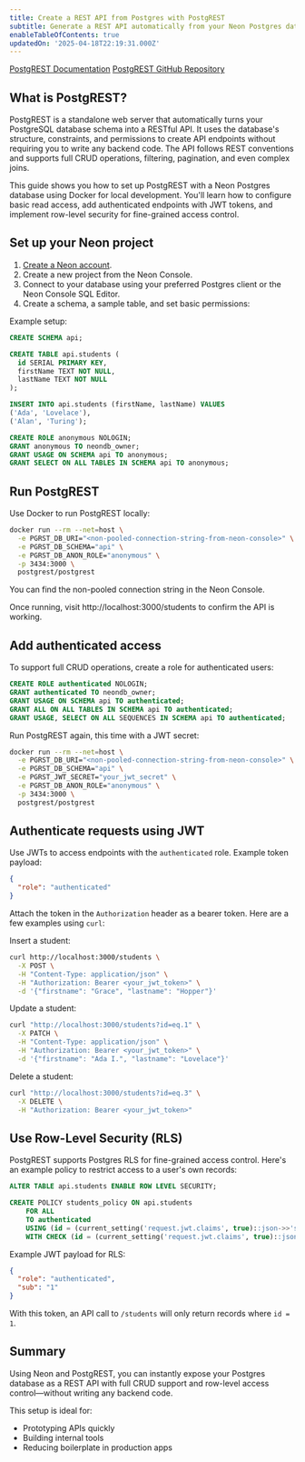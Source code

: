```yaml
---
title: Create a REST API from Postgres with PostgREST
subtitle: Generate a REST API automatically from your Neon Postgres database schema
enableTableOfContents: true
updatedOn: '2025-04-18T22:19:31.000Z'
---
```


<InfoBlock>
<DocsList title="Related docs" theme="docs">
<a href="https://docs.postgrest.org/en/v12/">PostgREST Documentation</a>
<a href="https://github.com/PostgREST/postgrest">PostgREST GitHub Repository</a>
</DocsList>
</InfoBlock>

## What is PostgREST?

PostgREST is a standalone web server that automatically turns your PostgreSQL database schema into a RESTful API. It uses the database's structure, constraints, and permissions to create API endpoints without requiring you to write any backend code. The API follows REST conventions and supports full CRUD operations, filtering, pagination, and even complex joins.

This guide shows you how to set up PostgREST with a Neon Postgres database using Docker for local development. You'll learn how to configure basic read access, add authenticated endpoints with JWT tokens, and implement row-level security for fine-grained access control.

<Steps>

## Set up your Neon project

1. [Create a Neon account](https://neon.tech).
2. Create a new project from the Neon Console.
3. Connect to your database using your preferred Postgres client or the Neon Console SQL Editor.
4. Create a schema, a sample table, and set basic permissions:

Example setup:

```sql shouldWrap
CREATE SCHEMA api;

CREATE TABLE api.students (
  id SERIAL PRIMARY KEY,
  firstName TEXT NOT NULL,
  lastName TEXT NOT NULL
);

INSERT INTO api.students (firstName, lastName) VALUES
('Ada', 'Lovelace'),
('Alan', 'Turing');

CREATE ROLE anonymous NOLOGIN;
GRANT anonymous TO neondb_owner;
GRANT USAGE ON SCHEMA api TO anonymous;
GRANT SELECT ON ALL TABLES IN SCHEMA api TO anonymous;
```

## Run PostgREST

Use Docker to run PostgREST locally:

```bash shouldWrap
docker run --rm --net=host \
  -e PGRST_DB_URI="<non-pooled-connection-string-from-neon-console>" \
  -e PGRST_DB_SCHEMA="api" \
  -e PGRST_DB_ANON_ROLE="anonymous" \
  -p 3434:3000 \
  postgrest/postgrest
```

You can find the non-pooled connection string in the Neon Console.

Once running, visit http://localhost:3000/students to confirm the API is working.

## Add authenticated access

To support full CRUD operations, create a role for authenticated users:

```sql shouldWrap
CREATE ROLE authenticated NOLOGIN;
GRANT authenticated TO neondb_owner;
GRANT USAGE ON SCHEMA api TO authenticated;
GRANT ALL ON ALL TABLES IN SCHEMA api TO authenticated;
GRANT USAGE, SELECT ON ALL SEQUENCES IN SCHEMA api TO authenticated;
```

Run PostgREST again, this time with a JWT secret:

```bash shouldWrap
docker run --rm --net=host \
  -e PGRST_DB_URI="<non-pooled-connection-string-from-neon-console>" \
  -e PGRST_DB_SCHEMA="api" \
  -e PGRST_JWT_SECRET="your_jwt_secret" \
  -e PGRST_DB_ANON_ROLE="anonymous" \
  -p 3434:3000 \
  postgrest/postgrest
```

## Authenticate requests using JWT

Use JWTs to access endpoints with the `authenticated` role. Example token payload:

```json
{
  "role": "authenticated"
}
```

Attach the token in the `Authorization` header as a bearer token. Here are a few examples using `curl`:

Insert a student:

```bash shouldWrap
curl http://localhost:3000/students \
  -X POST \
  -H "Content-Type: application/json" \
  -H "Authorization: Bearer <your_jwt_token>" \
  -d '{"firstname": "Grace", "lastname": "Hopper"}'
```

Update a student:

```bash shouldWrap
curl "http://localhost:3000/students?id=eq.1" \
  -X PATCH \
  -H "Content-Type: application/json" \
  -H "Authorization: Bearer <your_jwt_token>" \
  -d '{"firstname": "Ada I.", "lastname": "Lovelace"}'
```

Delete a student:

```bash shouldWrap
curl "http://localhost:3000/students?id=eq.3" \
  -X DELETE \
  -H "Authorization: Bearer <your_jwt_token>"
```

## Use Row-Level Security (RLS)

PostgREST supports Postgres RLS for fine-grained access control. Here's an example policy to restrict access to a user's own records:

```sql shouldWrap
ALTER TABLE api.students ENABLE ROW LEVEL SECURITY;

CREATE POLICY students_policy ON api.students
    FOR ALL
    TO authenticated
    USING (id = (current_setting('request.jwt.claims', true)::json->>'sub')::integer)
    WITH CHECK (id = (current_setting('request.jwt.claims', true)::json->>'sub')::integer);
```

Example JWT payload for RLS:

```json
{
  "role": "authenticated",
  "sub": "1"
}
```

With this token, an API call to `/students` will only return records where `id = 1`.

## Summary

Using Neon and PostgREST, you can instantly expose your Postgres database as a REST API with full CRUD support and row-level access control—without writing any backend code.

This setup is ideal for:

- Prototyping APIs quickly
- Building internal tools
- Reducing boilerplate in production apps

</Steps>

<NeedHelp/>
